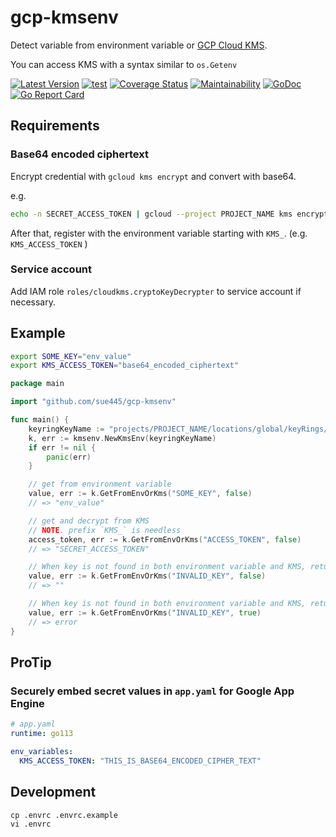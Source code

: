 # gcp-kmsenv
Detect variable from environment variable or [GCP Cloud KMS](https://cloud.google.com/security-key-management).

You can access KMS with a syntax similar to `os.Getenv`

[![Latest Version](https://img.shields.io/github/v/tag/sue445/gcp-kmsenv)](https://github.com/sue445/gcp-kmsenv/tags)
[![test](https://github.com/sue445/gcp-kmsenv/actions/workflows/test.yml/badge.svg)](https://github.com/sue445/gcp-kmsenv/actions/workflows/test.yml)
[![Coverage Status](https://coveralls.io/repos/github/sue445/gcp-kmsenv/badge.svg)](https://coveralls.io/github/sue445/gcp-kmsenv)
[![Maintainability](https://api.codeclimate.com/v1/badges/1493a487051cc9c65e2e/maintainability)](https://codeclimate.com/github/sue445/gcp-kmsenv/maintainability)
[![GoDoc](https://godoc.org/github.com/sue445/gcp-kmsenv?status.svg)](https://godoc.org/github.com/sue445/gcp-kmsenv)
[![Go Report Card](https://goreportcard.com/badge/github.com/sue445/gcp-kmsenv)](https://goreportcard.com/report/github.com/sue445/gcp-kmsenv)

## Requirements
### Base64 encoded ciphertext
Encrypt credential with `gcloud kms encrypt` and convert with base64.

e.g. 

```bash
echo -n SECRET_ACCESS_TOKEN | gcloud --project PROJECT_NAME kms encrypt --plaintext-file=- --ciphertext-file=- --location=global --keyring=KEY_RING_NAME --key=KEY_NAME | base64
```

After that, register with the environment variable starting with `KMS_`. (e.g. `KMS_ACCESS_TOKEN` )

### Service account
Add IAM role `roles/cloudkms.cryptoKeyDecrypter` to service account if necessary.

## Example
```bash
export SOME_KEY="env_value"
export KMS_ACCESS_TOKEN="base64_encoded_ciphertext"
```

```go
package main

import "github.com/sue445/gcp-kmsenv"

func main() {
    keyringKeyName := "projects/PROJECT_NAME/locations/global/keyRings/KEY_RING_NAME/cryptoKeys/KEY_NAME"
    k, err := kmsenv.NewKmsEnv(keyringKeyName)
    if err != nil {
        panic(err)
    }

    // get from environment variable
    value, err := k.GetFromEnvOrKms("SOME_KEY", false)
    // => "env_value"

    // get and decrypt from KMS
    // NOTE. prefix `KMS_` is needless
    access_token, err := k.GetFromEnvOrKms("ACCESS_TOKEN", false)
    // => "SECRET_ACCESS_TOKEN"

    // When key is not found in both environment variable and KMS, returned empty string (not error)
    value, err := k.GetFromEnvOrKms("INVALID_KEY", false)
    // => ""

    // When key is not found in both environment variable and KMS, returned error
    value, err := k.GetFromEnvOrKms("INVALID_KEY", true)
    // => error
}
```

## ProTip
### Securely embed secret values in `app.yaml` for Google App Engine
```yaml
# app.yaml
runtime: go113

env_variables:
  KMS_ACCESS_TOKEN: "THIS_IS_BASE64_ENCODED_CIPHER_TEXT"
```

## Development
```
cp .envrc .envrc.example
vi .envrc
```
